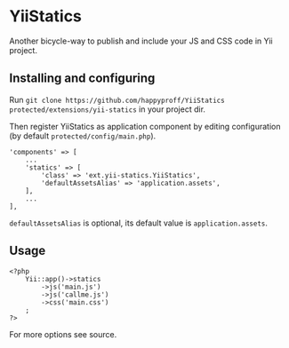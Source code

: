 # YiiStatics

Another bicycle-way to publish and include your JS and CSS code in Yii project.

## Installing and configuring

Run `git clone https://github.com/happyproff/YiiStatics protected/extensions/yii-statics` in your project dir.

Then register YiiStatics as application component by editing configuration (by default `protected/config/main.php`).

    'components' => [
        ...
        'statics' => [
            'class' => 'ext.yii-statics.YiiStatics',
            'defaultAssetsAlias' => 'application.assets',
        ],
        ...
    ],
    
`defaultAssetsAlias` is optional, its default value is `application.assets`.

## Usage

    <?php
        Yii::app()->statics
            ->js('main.js')
            ->js('callme.js')
            ->css('main.css')
        ;
    ?>
    
For more options see source.
